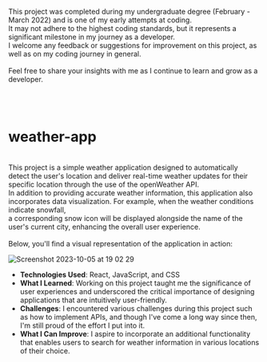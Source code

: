 
This project was completed during my undergraduate degree (February - March 2022) and is one of my early attempts at coding.<br/>
It may not adhere to the highest coding standards, but it represents a significant milestone in my journey as a developer.<br/>
I welcome any feedback or suggestions for improvement on this project, as well as on my coding journey in general.<br/>          
Feel free to share your insights with me as I continue to learn and grow as a developer.<br/>                                    
<br/>
<br/>
# weather-app
<br/>
This project is a simple weather application designed to automatically detect the user's location and deliver real-time weather updates for their specific location through the use of the openWeather API.<br/> 
In addition to providing accurate weather information, this application also incorporates data visualization. For example, when the weather conditions indicate snowfall,<br/> 
a corresponding snow icon will be displayed alongside the name of the user's current city, enhancing the overall user experience.<br/>
<br/>
Below, you'll find a visual representation of the application in action:<br/>

![Screenshot 2023-10-05 at 19 02 29](https://github.com/borancek/weather-app/assets/77752760/0ae6ec83-1411-4ba8-8b60-c09301f17de5)


- **Technologies Used**: React, JavaScript, and CSS
- **What I Learned**: Working on this project taught me the significance of user experiences and underscored the critical importance of designing applications that are intuitively user-friendly.
- **Challenges**: I encountered various challenges during this project such as how to implement APIs, and though I've come a long way since then, I'm still proud of the effort I put into it.
- **What I Can Improve**: I aspire to incorporate an additional functionality that enables users to search for weather information in various locations of their choice.
